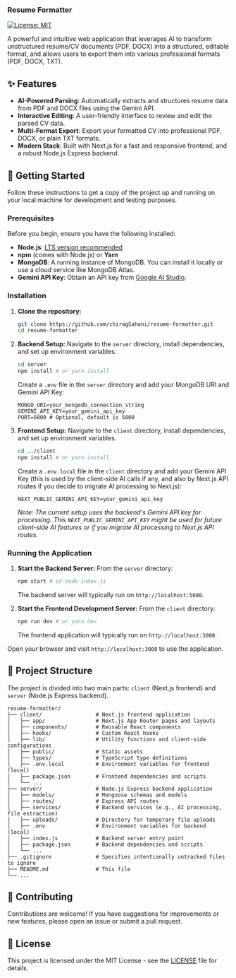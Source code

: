 ### Resume Formatter

[![License: MIT](https://img.shields.io/badge/License-MIT-yellow.svg)](https://opensource.org/licenses/MIT)

A powerful and intuitive web application that leverages AI to transform unstructured resume/CV documents (PDF, DOCX) into a structured, editable format, and allows users to export them into various professional formats (PDF, DOCX, TXT).

## ✨ Features

*   **AI-Powered Parsing**: Automatically extracts and structures resume data from PDF and DOCX files using the Gemini API.
*   **Interactive Editing**: A user-friendly interface to review and edit the parsed CV data.
*   **Multi-Format Export**: Export your formatted CV into professional PDF, DOCX, or plain TXT formats.
*   **Modern Stack**: Built with Next.js for a fast and responsive frontend, and a robust Node.js Express backend.

## 🚀 Getting Started

Follow these instructions to get a copy of the project up and running on your local machine for development and testing purposes.

### Prerequisites

Before you begin, ensure you have the following installed:

*   **Node.js**: [LTS version recommended](https://nodejs.org/en/download/)
*   **npm** (comes with Node.js) or **Yarn**
*   **MongoDB**: A running instance of MongoDB. You can install it locally or use a cloud service like MongoDB Atlas.
*   **Gemini API Key**: Obtain an API key from [Google AI Studio](https://aistudio.google.com/app/apikey).

### Installation

1.  **Clone the repository:**
    ```bash
    git clone https://github.com/chiragSahani/resume-formatter.git
    cd resume-formatter
    ```

2.  **Backend Setup:**
    Navigate to the `server` directory, install dependencies, and set up environment variables.
    ```bash
    cd server
    npm install # or yarn install
    ```
    Create a `.env` file in the `server` directory and add your MongoDB URI and Gemini API Key:
    ```
    MONGO_URI=your_mongodb_connection_string
    GEMINI_API_KEY=your_gemini_api_key
    PORT=5000 # Optional, default is 5000
    ```

3.  **Frontend Setup:**
    Navigate to the `client` directory, install dependencies, and set up environment variables.
    ```bash
    cd ../client
    npm install # or yarn install
    ```
    Create a `.env.local` file in the `client` directory and add your Gemini API Key (this is used by the client-side AI calls if any, and also by Next.js API routes if you decide to migrate AI processing to Next.js):
    ```
    NEXT_PUBLIC_GEMINI_API_KEY=your_gemini_api_key
    ```
    *Note: The current setup uses the backend's Gemini API key for processing. This `NEXT_PUBLIC_GEMINI_API_KEY` might be used for future client-side AI features or if you migrate AI processing to Next.js API routes.*

### Running the Application

1.  **Start the Backend Server:**
    From the `server` directory:
    ```bash
    npm start # or node index.js
    ```
    The backend server will typically run on `http://localhost:5000`.

2.  **Start the Frontend Development Server:**
    From the `client` directory:
    ```bash
    npm run dev # or yarn dev
    ```
    The frontend application will typically run on `http://localhost:3000`.

Open your browser and visit `http://localhost:3000` to use the application.

## 📂 Project Structure

The project is divided into two main parts: `client` (Next.js frontend) and `server` (Node.js Express backend).

```
resume-formatter/
├── client/                 # Next.js frontend application
│   ├── app/                # Next.js App Router pages and layouts
│   ├── components/         # Reusable React components
│   ├── hooks/              # Custom React hooks
│   ├── lib/                # Utility functions and client-side configurations
│   ├── public/             # Static assets
│   ├── types/              # TypeScript type definitions
│   ├── .env.local          # Environment variables for frontend (local)
│   ├── package.json        # Frontend dependencies and scripts
│   └── ...
├── server/                 # Node.js Express backend application
│   ├── models/             # Mongoose schemas and models
│   ├── routes/             # Express API routes
│   ├── services/           # Backend services (e.g., AI processing, file extraction)
│   ├── uploads/            # Directory for temporary file uploads
│   ├── .env                # Environment variables for backend (local)
│   ├── index.js            # Backend server entry point
│   ├── package.json        # Backend dependencies and scripts
│   └── ...
├── .gitignore              # Specifies intentionally untracked files to ignore
├── README.md               # This file
└── ...
```

## 🤝 Contributing

Contributions are welcome! If you have suggestions for improvements or new features, please open an issue or submit a pull request.

## 📄 License

This project is licensed under the MIT License - see the [LICENSE](https://opensource.org/licenses/MIT) file for details.
